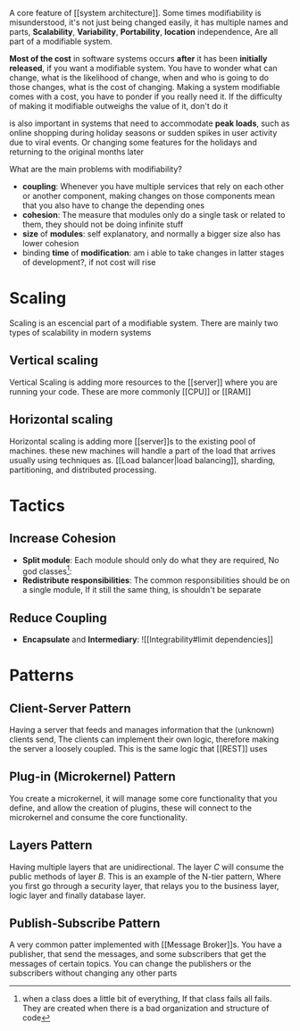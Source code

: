 A core feature of [[system architecture]]. Some times modifiability is misunderstood, it's not just being changed easily, it has multiple names and parts, **Scalability**, **Variability**, **Portability**, **location** independence, Are all part of a modifiable system.

**Most of the cost** in software systems occurs **after** it has been **initially released**, if you want a modifiable system. You have to wonder what can change, what is the likelihood of change, when and who is going to do those changes, what is the cost of changing. Making a system modifiable comes with a cost, you have to ponder if you really need it. If the difficulty of making it modifiable outweighs the value of it, don't do it

is also important in systems that need to accommodate **peak loads**, such as online shopping during holiday seasons or sudden spikes in user activity due to viral events. Or changing some features for the holidays and returning to the original months later


What are the main problems with modifiability?

- **coupling**: Whenever you have multiple services that rely on each other or another component, making changes on those components mean that you also have to change the depending ones
- **cohesion**: The measure that modules only do a single task or related to them, they should not be doing infinite stuff
- **size** of **modules**: self explanatory, and normally a bigger size also has lower cohesion
- binding **time** of **modification**: am i able to take changes in latter stages of development?, if not cost will rise
# Scaling
Scaling is an escencial part of a modifiable system. There are mainly two types of scalability in modern systems
## Vertical scaling
Vertical Scaling is adding more resources to the [[server]] where you are running your code. These are more commonly [[CPU]] or [[RAM]]
## Horizontal scaling
Horizontal scaling is adding more [[server]]s to the existing pool of machines. these new machines will handle a part of the load that arrives usually using techniques as. [[Load balancer|load balancing]], sharding, partitioning, and distributed processing. 
# Tactics
## Increase Cohesion
- **Split module**: Each module should only do what they are required, No god classes[^1]: 
- **Redistribute responsibilities**: The common responsibilities should be on a single module, If it still the same thing, is shouldn't be separate 

[^1]: when a class does a little bit of everything, If that class fails all fails. They are created when there is a bad organization and structure of code 
## Reduce Coupling
- **Encapsulate** and **Intermediary**: ![[Integrability#limit dependencies]]
# Patterns

## Client-Server Pattern

Having a server that feeds and manages information that the (unknown) clients send, The clients can implement their own logic, therefore making the server a loosely coupled. This is the same logic that [[REST]] uses 	
## Plug-in (**Microkernel**) Pattern

You create a microkernel, it will manage some core functionality that you define, and allow the creation of plugins, these will connect to the microkernel and consume the core functionality.
## Layers Pattern

Having multiple layers that are unidirectional. The layer *C* will consume the public methods of layer *B*. This is an example of the N-tier pattern, Where you first go through a security layer, that relays you to the business layer, logic layer and finally database layer.
## Publish-Subscribe Pattern

A very common patter implemented with [[Message Broker]]s. You have a publisher, that send the messages, and some subscribers that get the messages of certain topics. You can change the publishers or the subscribers without changing any other parts

